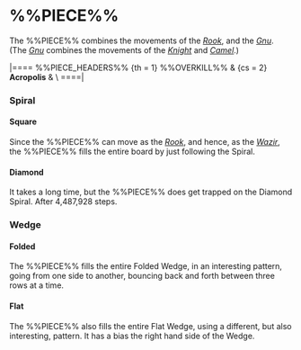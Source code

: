 # %%PIECE%%

The %%PIECE%% combines the movements of the
[*Rook*](rook.html), and the [*Gnu*](gnu.html). (The [*Gnu*](gnu.html) combines
the movements of the [*Knight*](knight.html) and [*Camel*](camel.html).)

|====
%%PIECE_HEADERS%%
  {th = 1}  %%OVERKILL%%
& {cs = 2}  **Acropolis**
&           \\
====|

### Spiral

#### Square

Since the %%PIECE%% can move as the [*Rook*](rook.html), and hence,
as the [*Wazir*](wazir.html), the %%PIECE%% fills the entire 
board by just following the Spiral.

#### Diamond

It takes a long time, but the %%PIECE%% does get trapped on the
Diamond Spiral. After 4,487,928 steps.

### Wedge

#### Folded

The %%PIECE%% fills the entire Folded Wedge, in an interesting pattern,
going from one side to another, bouncing back and forth between
three rows at a time.

#### Flat

The %%PIECE%% also fills the entire Flat Wedge, using a different,
but also interesting, pattern. It has a bias the right hand side of
the Wedge.
